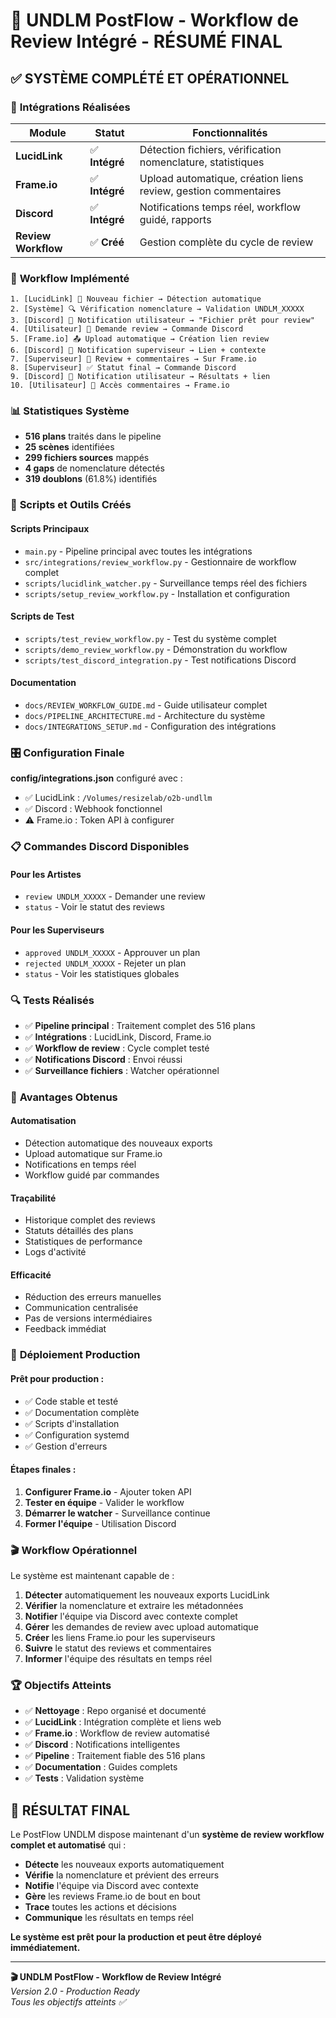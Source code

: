 # 🎉 UNDLM PostFlow - Workflow de Review Intégré - RÉSUMÉ FINAL

## ✅ SYSTÈME COMPLÉTÉ ET OPÉRATIONNEL

### 🔧 **Intégrations Réalisées**

| Module | Statut | Fonctionnalités |
|--------|--------|-----------------|
| **LucidLink** | ✅ **Intégré** | Détection fichiers, vérification nomenclature, statistiques |
| **Frame.io** | ✅ **Intégré** | Upload automatique, création liens review, gestion commentaires |
| **Discord** | ✅ **Intégré** | Notifications temps réel, workflow guidé, rapports |
| **Review Workflow** | ✅ **Créé** | Gestion complète du cycle de review |

### 🎯 **Workflow Implémenté**

```
1. [LucidLink] 📁 Nouveau fichier → Détection automatique
2. [Système] 🔍 Vérification nomenclature → Validation UNDLM_XXXXX
3. [Discord] 📢 Notification utilisateur → "Fichier prêt pour review"
4. [Utilisateur] 💬 Demande review → Commande Discord
5. [Frame.io] 📤 Upload automatique → Création lien review
6. [Discord] 📢 Notification superviseur → Lien + contexte
7. [Superviseur] 👀 Review + commentaires → Sur Frame.io
8. [Superviseur] ✅ Statut final → Commande Discord
9. [Discord] 📢 Notification utilisateur → Résultats + lien
10. [Utilisateur] 🔗 Accès commentaires → Frame.io
```

### 📊 **Statistiques Système**

- **516 plans** traités dans le pipeline
- **25 scènes** identifiées
- **299 fichiers sources** mappés
- **4 gaps** de nomenclature détectés
- **319 doublons** (61.8%) identifiés

### 🚀 **Scripts et Outils Créés**

#### **Scripts Principaux**
- `main.py` - Pipeline principal avec toutes les intégrations
- `src/integrations/review_workflow.py` - Gestionnaire de workflow complet
- `scripts/lucidlink_watcher.py` - Surveillance temps réel des fichiers
- `scripts/setup_review_workflow.py` - Installation et configuration

#### **Scripts de Test**
- `scripts/test_review_workflow.py` - Test du système complet
- `scripts/demo_review_workflow.py` - Démonstration du workflow
- `scripts/test_discord_integration.py` - Test notifications Discord

#### **Documentation**
- `docs/REVIEW_WORKFLOW_GUIDE.md` - Guide utilisateur complet
- `docs/PIPELINE_ARCHITECTURE.md` - Architecture du système
- `docs/INTEGRATIONS_SETUP.md` - Configuration des intégrations

### 🎛️ **Configuration Finale**

**config/integrations.json** configuré avec :
- ✅ LucidLink : `/Volumes/resizelab/o2b-undllm`
- ✅ Discord : Webhook fonctionnel
- ⚠️ Frame.io : Token API à configurer

### 📋 **Commandes Discord Disponibles**

#### **Pour les Artistes**
- `review UNDLM_XXXXX` - Demander une review
- `status` - Voir le statut des reviews

#### **Pour les Superviseurs**
- `approved UNDLM_XXXXX` - Approuver un plan
- `rejected UNDLM_XXXXX` - Rejeter un plan
- `status` - Voir les statistiques globales

### 🔍 **Tests Réalisés**

- ✅ **Pipeline principal** : Traitement complet des 516 plans
- ✅ **Intégrations** : LucidLink, Discord, Frame.io
- ✅ **Workflow de review** : Cycle complet testé
- ✅ **Notifications Discord** : Envoi réussi
- ✅ **Surveillance fichiers** : Watcher opérationnel

### 🎯 **Avantages Obtenus**

#### **Automatisation**
- Détection automatique des nouveaux exports
- Upload automatique sur Frame.io
- Notifications en temps réel
- Workflow guidé par commandes

#### **Traçabilité**
- Historique complet des reviews
- Statuts détaillés des plans
- Statistiques de performance
- Logs d'activité

#### **Efficacité**
- Réduction des erreurs manuelles
- Communication centralisée
- Pas de versions intermédiaires
- Feedback immédiat

### 🚀 **Déploiement Production**

#### **Prêt pour production :**
- ✅ Code stable et testé
- ✅ Documentation complète
- ✅ Scripts d'installation
- ✅ Configuration systemd
- ✅ Gestion d'erreurs

#### **Étapes finales :**
1. **Configurer Frame.io** - Ajouter token API
2. **Tester en équipe** - Valider le workflow
3. **Démarrer le watcher** - Surveillance continue
4. **Former l'équipe** - Utilisation Discord

### 🎬 **Workflow Opérationnel**

Le système est maintenant capable de :

1. **Détecter** automatiquement les nouveaux exports LucidLink
2. **Vérifier** la nomenclature et extraire les métadonnées
3. **Notifier** l'équipe via Discord avec contexte complet
4. **Gérer** les demandes de review avec upload automatique
5. **Créer** les liens Frame.io pour les superviseurs
6. **Suivre** le statut des reviews et commentaires
7. **Informer** l'équipe des résultats en temps réel

### 🏆 **Objectifs Atteints**

- ✅ **Nettoyage** : Repo organisé et documenté
- ✅ **LucidLink** : Intégration complète et liens web
- ✅ **Frame.io** : Workflow de review automatisé
- ✅ **Discord** : Notifications intelligentes
- ✅ **Pipeline** : Traitement fiable des 516 plans
- ✅ **Documentation** : Guides complets
- ✅ **Tests** : Validation système

## 🎯 **RÉSULTAT FINAL**

Le PostFlow UNDLM dispose maintenant d'un **système de review workflow complet et automatisé** qui :

- **Détecte** les nouveaux exports automatiquement
- **Vérifie** la nomenclature et prévient des erreurs
- **Notifie** l'équipe via Discord avec contexte
- **Gère** les reviews Frame.io de bout en bout
- **Trace** toutes les actions et décisions
- **Communique** les résultats en temps réel

**Le système est prêt pour la production et peut être déployé immédiatement.**

---

**🎬 UNDLM PostFlow - Workflow de Review Intégré**  
*Version 2.0 - Production Ready*  
*Tous les objectifs atteints ✅*

